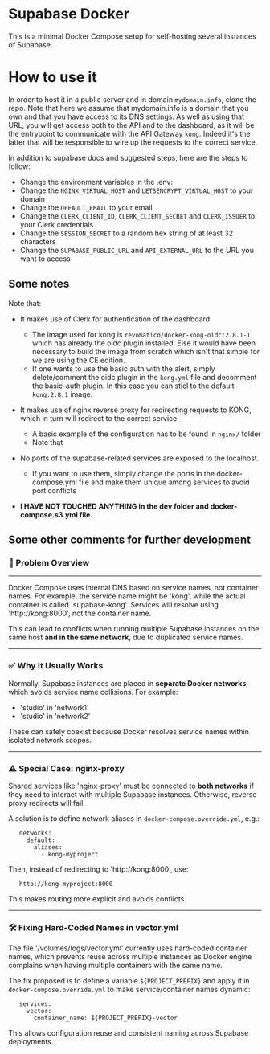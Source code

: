 # Supabase Docker

This is a minimal Docker Compose setup for self-hosting several instances of Supabase.


# How to use it
In order to host it in a public server and in domain `mydomain.info`, clone the repo. Note that here we assume that mydomain.info is a domain that you own and that you have access to its DNS settings. As well as using that URL, you will get access both to the API and to the dashboard, as it will be the entrypoint to communicate with the API Gateway `kong`. Indeed it's the latter that will be responsible to wire up the requests to the correct service.

In addition to supabase docs and suggested steps, here are the steps to follow:
- Change the environment variables in the .env:
- Change the `NGINX_VIRTUAL_HOST` and `LETSENCRYPT_VIRTUAL_HOST` to your domain
- Change the `DEFAULT_EMAIL` to your email
- Change the `CLERK_CLIENT_ID`, `CLERK_CLIENT_SECRET` and `CLERK_ISSUER` to your Clerk credentials
- Change the `SESSION_SECRET` to a random hex string of at least 32 characters
- Change the `SUPABASE_PUBLIC_URL` and `API_EXTERNAL_URL` to the URL you want to access

## Some notes

Note that: 
- It makes use of Clerk for authentication of the dashboard
    - The image used for kong is `revomatico/docker-kong-oidc:2.8.1-1` which has already the oidc plugin installed. Else it would have been necessary to build the image from scratch which isn't that simple for we are using the CE edition.
    - If one wants to use the basic auth with the alert, simply delete/comment the oidc plugin in the `kong.yml` file and decomment the basic-auth plugin. In this case you can sticl to the default `kong:2.8.1` image.
- It makes use of nginx reverse proxy for redirecting requests to KONG, which in turn will redirect to the correct service
    - A basic example of the configuration has to be found in `nginx/` folder
    - Note that 
- No ports of the supabase-related services are exposed to the localhost. 
    - If you want to use them, simply change the ports in the docker-compose.yml file and make them unique among services to avoid port conflicts

- **I HAVE NOT TOUCHED ANYTHING in the dev folder and docker-compose.s3.yml file.**


## Some other comments for further development


### 🧩 Problem Overview
-----
Docker Compose uses internal DNS based on service names, not container names.
For example, the service name might be 'kong', while the actual container is 
called 'supabase-kong'. Services will resolve using 'http://kong:8000', not
the container name.

This can lead to conflicts when running multiple Supabase instances on the
same host **and in the same network**, due to duplicated service names.


-----
### ✅ Why It Usually Works

Normally, Supabase instances are placed in **separate Docker networks**, which
avoids service name collisions. For example:

  - 'studio' in 'network1'
  - 'studio' in 'network2'

These can safely coexist because Docker resolves service names within isolated
network scopes.


-----
### ⚠️ Special Case: nginx-proxy
Shared services like 'nginx-proxy' must be connected to **both networks** if they
need to interact with multiple Supabase instances. Otherwise, reverse proxy redirects
 will fail.

A solution is to define network aliases in `docker-compose.override.yml`, e.g.:
```
   networks:
     default:
       aliases:
         - kong-myproject
```
Then, instead of redirecting to 'http://kong:8000', use:
```
   http://kong-myproject:8000
```
This makes routing more explicit and avoids conflicts.


-----
### 🛠️ Fixing Hard-Coded Names in vector.yml

The file '/volumes/logs/vector.yml' currently uses hard-coded container names,
which prevents reuse across multiple instances as Docker engine complains when having multiple containers with the same name.

The fix proposed is to define a variable `${PROJECT_PREFIX}` and apply it
in `docker-compose.override.yml` to make service/container names dynamic:
```
   services:
     vector:
       container_name: ${PROJECT_PREFIX}-vector
```
This allows configuration reuse and consistent naming across Supabase deployments.

